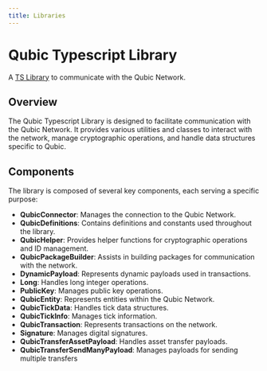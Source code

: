 ```yaml
---
title: Libraries
---
```


# Qubic Typescript Library
A [TS Library](https://github.com/qubic/ts-library) to communicate with the Qubic Network.

## Overview
The Qubic Typescript Library is designed to facilitate communication with the Qubic Network. It provides various utilities and classes to interact with the network, manage cryptographic operations, and handle data structures specific to Qubic.

## Components
The library is composed of several key components, each serving a specific purpose:

- **QubicConnector**: Manages the connection to the Qubic Network.
- **QubicDefinitions**: Contains definitions and constants used throughout the library.
- **QubicHelper**: Provides helper functions for cryptographic operations and ID management.
- **QubicPackageBuilder**: Assists in building packages for communication with the network.
- **DynamicPayload**: Represents dynamic payloads used in transactions.
- **Long**: Handles long integer operations.
- **PublicKey**: Manages public key operations.
- **QubicEntity**: Represents entities within the Qubic Network.
- **QubicTickData**: Handles tick data structures.
- **QubicTickInfo**: Manages tick information.
- **QubicTransaction**: Represents transactions on the network.
- **Signature**: Manages digital signatures.
- **QubicTransferAssetPayload**: Handles asset transfer payloads.
- **QubicTransferSendManyPayload**: Manages payloads for sending multiple transfers



